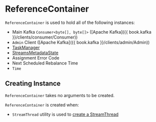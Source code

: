 # ReferenceContainer

`ReferenceContainer` is used to hold all of the following instances:

* <span id="mainConsumer"> Main Kafka `Consumer<byte[], byte[]>` ([Apache Kafka]({{ book.kafka }}/clients/consumer/Consumer))
* <span id="adminClient"> `Admin` Client ([Apache Kafka]({{ book.kafka }}/clients/admin/Admin))
* <span id="taskManager"> [TaskManager](TaskManager.md)
* <span id="streamsMetadataState"> [StreamsMetadataState](StreamsMetadataState.md)
* <span id="assignmentErrorCode"> Assignment Error Code
* <span id="nextScheduledRebalanceMs"> Next Scheduled Rebalance Time
* <span id="time"> `Time`

## Creating Instance

`ReferenceContainer` takes no arguments to be created.

`ReferenceContainer` is created when:

* `StreamThread` utility is used to [create a StreamThread](StreamThread.md#create)
